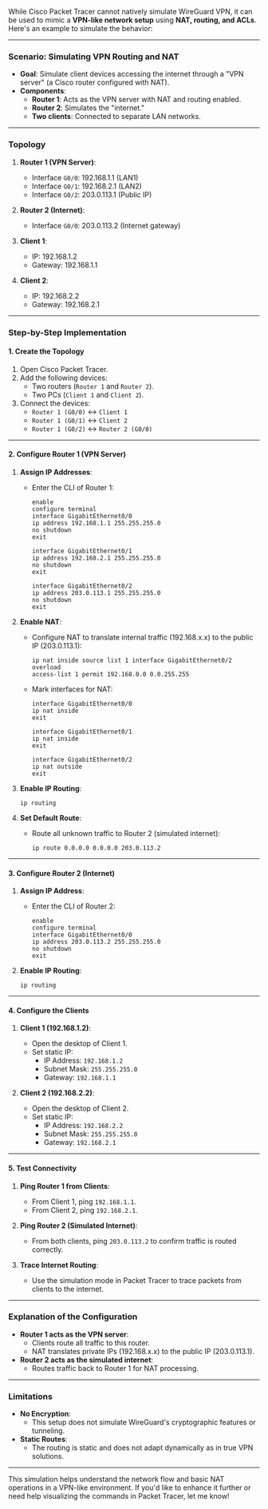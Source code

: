 While Cisco Packet Tracer cannot natively simulate WireGuard VPN, it can be used to mimic a **VPN-like network setup** using **NAT, routing, and ACLs**. Here's an example to simulate the behavior:

---

### **Scenario: Simulating VPN Routing and NAT**
- **Goal**: Simulate client devices accessing the internet through a "VPN server" (a Cisco router configured with NAT).
- **Components**:
  - **Router 1**: Acts as the VPN server with NAT and routing enabled.
  - **Router 2**: Simulates the "internet."
  - **Two clients**: Connected to separate LAN networks.

---

### **Topology**
1. **Router 1 (VPN Server)**:
   - Interface `G0/0`: 192.168.1.1 (LAN1)
   - Interface `G0/1`: 192.168.2.1 (LAN2)
   - Interface `G0/2`: 203.0.113.1 (Public IP)

2. **Router 2 (Internet)**:
   - Interface `G0/0`: 203.0.113.2 (Internet gateway)

3. **Client 1**:
   - IP: 192.168.1.2
   - Gateway: 192.168.1.1

4. **Client 2**:
   - IP: 192.168.2.2
   - Gateway: 192.168.2.1

---

### **Step-by-Step Implementation**

#### **1. Create the Topology**
1. Open Cisco Packet Tracer.
2. Add the following devices:
   - Two routers (`Router 1` and `Router 2`).
   - Two PCs (`Client 1` and `Client 2`).
3. Connect the devices:
   - `Router 1 (G0/0)` ↔ `Client 1`
   - `Router 1 (G0/1)` ↔ `Client 2`
   - `Router 1 (G0/2)` ↔ `Router 2 (G0/0)`

---

#### **2. Configure Router 1 (VPN Server)**

1. **Assign IP Addresses**:
   - Enter the CLI of Router 1:
     ```plaintext
     enable
     configure terminal
     interface GigabitEthernet0/0
     ip address 192.168.1.1 255.255.255.0
     no shutdown
     exit

     interface GigabitEthernet0/1
     ip address 192.168.2.1 255.255.255.0
     no shutdown
     exit

     interface GigabitEthernet0/2
     ip address 203.0.113.1 255.255.255.0
     no shutdown
     exit
     ```

2. **Enable NAT**:
   - Configure NAT to translate internal traffic (192.168.x.x) to the public IP (203.0.113.1):
     ```plaintext
     ip nat inside source list 1 interface GigabitEthernet0/2 overload
     access-list 1 permit 192.168.0.0 0.0.255.255
     ```

   - Mark interfaces for NAT:
     ```plaintext
     interface GigabitEthernet0/0
     ip nat inside
     exit

     interface GigabitEthernet0/1
     ip nat inside
     exit

     interface GigabitEthernet0/2
     ip nat outside
     exit
     ```

3. **Enable IP Routing**:
   ```plaintext
   ip routing
   ```

4. **Set Default Route**:
   - Route all unknown traffic to Router 2 (simulated internet):
     ```plaintext
     ip route 0.0.0.0 0.0.0.0 203.0.113.2
     ```

---

#### **3. Configure Router 2 (Internet)**
1. **Assign IP Address**:
   - Enter the CLI of Router 2:
     ```plaintext
     enable
     configure terminal
     interface GigabitEthernet0/0
     ip address 203.0.113.2 255.255.255.0
     no shutdown
     exit
     ```

2. **Enable IP Routing**:
   ```plaintext
   ip routing
   ```

---

#### **4. Configure the Clients**
1. **Client 1 (192.168.1.2)**:
   - Open the desktop of Client 1.
   - Set static IP:
     - IP Address: `192.168.1.2`
     - Subnet Mask: `255.255.255.0`
     - Gateway: `192.168.1.1`

2. **Client 2 (192.168.2.2)**:
   - Open the desktop of Client 2.
   - Set static IP:
     - IP Address: `192.168.2.2`
     - Subnet Mask: `255.255.255.0`
     - Gateway: `192.168.2.1`

---

#### **5. Test Connectivity**
1. **Ping Router 1 from Clients**:
   - From Client 1, ping `192.168.1.1`.
   - From Client 2, ping `192.168.2.1`.

2. **Ping Router 2 (Simulated Internet)**:
   - From both clients, ping `203.0.113.2` to confirm traffic is routed correctly.

3. **Trace Internet Routing**:
   - Use the simulation mode in Packet Tracer to trace packets from clients to the internet.

---

### **Explanation of the Configuration**
- **Router 1 acts as the VPN server**:
  - Clients route all traffic to this router.
  - NAT translates private IPs (192.168.x.x) to the public IP (203.0.113.1).
- **Router 2 acts as the simulated internet**:
  - Routes traffic back to Router 1 for NAT processing.

---

### **Limitations**
- **No Encryption**:
  - This setup does not simulate WireGuard's cryptographic features or tunneling.
- **Static Routes**:
  - The routing is static and does not adapt dynamically as in true VPN solutions.

---

This simulation helps understand the network flow and basic NAT operations in a VPN-like environment. If you'd like to enhance it further or need help visualizing the commands in Packet Tracer, let me know!